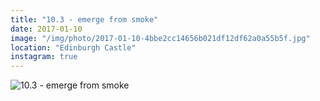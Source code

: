 ```yaml
---
title: "10.3 - emerge from smoke"
date: 2017-01-10
image: "/img/photo/2017-01-10-4bbe2cc14656b021df12df62a0a55b5f.jpg"
location: "Edinburgh Castle"
instagram: true
---
```


![10.3 - emerge from smoke](/img/photo/2017-01-10-4bbe2cc14656b021df12df62a0a55b5f.jpg)
